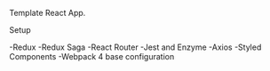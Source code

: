 Template React App.

Setup

-Redux
-Redux Saga
-React Router
-Jest and Enzyme
-Axios
-Styled Components
-Webpack 4 base configuration
